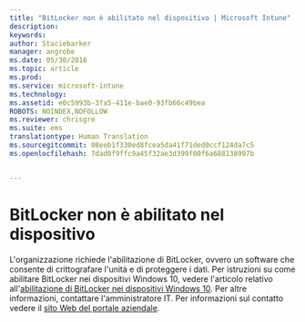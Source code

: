 ```yaml
---
title: "BitLocker non è abilitato nel dispositivo | Microsoft Intune"
description: 
keywords: 
author: Staciebarker
manager: angrobe
ms.date: 05/30/2016
ms.topic: article
ms.prod: 
ms.service: microsoft-intune
ms.technology: 
ms.assetid: e0c5993b-3fa5-411e-bae0-93fb66c49bea
ROBOTS: NOINDEX,NOFOLLOW
ms.reviewer: chrisgre
ms.suite: ems
translationtype: Human Translation
ms.sourcegitcommit: 08eeb1f330ed8fcea5da41f71ded0ccf124da7c5
ms.openlocfilehash: 7dad0f9ffc9a45f32ae3d399f00f6a688138997b


---
```



# BitLocker non è abilitato nel dispositivo

L'organizzazione richiede l'abilitazione di BitLocker, ovvero un software che consente di crittografare l'unità e di proteggere i dati. Per istruzioni su come abilitare BitLocker nei dispositivi Windows 10, vedere l'articolo relativo all'[abilitazione di BitLocker nei dispositivi Windows 10](https://gallery.technet.microsoft.com/How-to-turn-on-BitLocker-34294d3d). Per altre informazioni, contattare l'amministratore IT. Per informazioni sul contatto vedere il [sito Web del portale aziendale](http://portal.manage.microsoft.com).





<!--HONumber=Aug16_HO5-->


